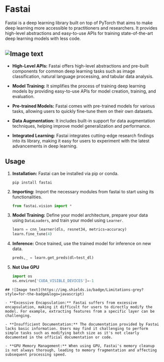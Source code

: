 # Fastai

Fastai is a deep learning library built on top of PyTorch that aims to make deep learning more accessible to practitioners and researchers. It provides high-level abstractions and easy-to-use APIs for training state-of-the-art deep learning models with less code.

## ![Image text](https://img.shields.io/badge/Features-grey?style=for-the-badge&logo=javascript)
- **High-Level APIs:** Fastai offers high-level abstractions and pre-built components for common deep learning tasks such as image classification, natural language processing, and tabular data analysis.

- **Model Training:** It simplifies the process of training deep learning models by providing easy-to-use APIs for model creation, training, and evaluation.

- **Pre-trained Models:** Fastai comes with pre-trained models for various tasks, allowing users to quickly fine-tune them on their own datasets.

- **Data Augmentation:** It includes built-in support for data augmentation techniques, helping improve model generalization and performance.

- **Integrated Learning:** Fastai integrates cutting-edge research findings into its library, making it easy for users to experiment with the latest advancements in deep learning.

## Usage

1. **Installation:** Fastai can be installed via pip or conda. 
    ```
    pip install fastai
    ```

2. **Importing:** Import the necessary modules from fastai to start using its functionalities.
    ```python
    from fastai.vision import *
    ```

3. **Model Training:** Define your model architecture, prepare your data using `DataLoaders`, and train your model using `Learner`.
    ```python
    learn = cnn_learner(dls, resnet34, metrics=accuracy)
    learn.fine_tune(4)
    ```

4. **Inference:** Once trained, use the trained model for inference on new data.
    ```python
    preds,_ = learn.get_preds(dl=test_dl)
    ```
5. **Not Use GPU**
   ```python
   import os
   os.environ['CUDA_VISIBLE_DEVICES']=-1
```
## ![Image text](https://img.shields.io/badge/Limitations-grey?style=for-the-badge&logo=javascript)

- **Excessive Encapsulation:** Fastai suffers from excessive encapsulation, making it difficult for users to directly modify the model. For example, extracting features from a specific layer can be challenging.

- **Insufficient Documentation:** The documentation provided by Fastai lacks basic information. Users may find it challenging to perform simple tasks such as modifying batch size as it's not clearly documented in the official documentation or code.

- **GPU Memory Management:** When using GPU, Fastai's memory cleanup is not always thorough, leading to memory fragmentation and affecting subsequent processing speed.


